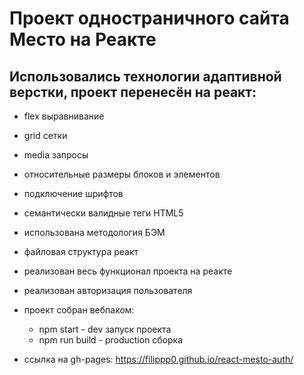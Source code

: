 # **Проект одностраничного сайта Место на Реакте**
## Использовались технологии адаптивной верстки, проект перенесён на реакт:
* flex выравнивание
* grid сетки
* media запросы
* относительные размеры блоков и элементов
* подключение шрифтов
* семантически валидные теги HTML5
* использована методология БЭМ
* файловая структура реакт
* реализован весь функционал проекта на реакте
* реализован авторизация пользователя
* проект собран вебпаком:
  * npm start - dev запуск проекта
  * npm run build - production сборка

* ссылка на gh-pages: https://filippp0.github.io/react-mesto-auth/
